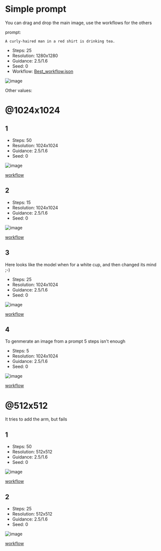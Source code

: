 # Simple prompt

You can drag and drop the main image, use the workflows for the others

prompt:

```
A curly-haired man in a red shirt is drinking tea.
```

- Steps: 25
- Resolution: 1280x1280
- Guidance: 2.5/1.6
- Seed: 0
- Workflow: [Best_workflow.json](Best_workflow.json)

![image](Best.png)

Other values:

# @1024x1024

## 1

- Steps: 50
- Resolution: 1024x1024
- Guidance: 2.5/1.6
- Seed: 0

![image](1/OmniGen_00044__0_1024x1024_no_prompt.jpg)

[workflow](1/OmniGen_00044__workflow.json)

## 2

- Steps: 15
- Resolution: 1024x1024
- Guidance: 2.5/1.6
- Seed: 0

![image](1/OmniGen_00042__0_1024x1024_no_prompt.jpg)

[workflow](1/OmniGen_00042__workflow.json)

## 3

Here looks like the model when for a white cup, and then changed its mind ;-)

- Steps: 25
- Resolution: 1024x1024
- Guidance: 2.5/1.6
- Seed: 0

![image](1/OmniGen_00043__0_1024x1024_no_prompt.jpg)

[workflow](1/OmniGen_00043__workflow.json)

## 4

To genmerate an image from a prompt 5 steps isn't enough

- Steps: 5
- Resolution: 1024x1024
- Guidance: 2.5/1.6
- Seed: 0

![image](1/OmniGen_00041__0_1024x1024_no_prompt.jpg)

[workflow](1/OmniGen_00041__workflow.json)


# @512x512

It tries to add the arm, but fails

## 1

- Steps: 50
- Resolution: 512x512
- Guidance: 2.5/1.6
- Seed: 0

![image](1/OmniGen_00046__0_512x512_no_prompt.jpg)

[workflow](1/OmniGen_00046__workflow.json)

## 2

- Steps: 25
- Resolution: 512x512
- Guidance: 2.5/1.6
- Seed: 0

![image](1/OmniGen_00045__0_512x512_no_prompt.jpg)

[workflow](1/OmniGen_00045__workflow.json)

